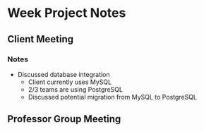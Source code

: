 # Week Project Notes

## Client Meeting
### Notes
- Discussed database integration
  - Client currently uses MySQL
  - 2/3 teams are using PostgreSQL
  - Discussed potential migration from MySQL to PostgreSQL

## Professor Group Meeting